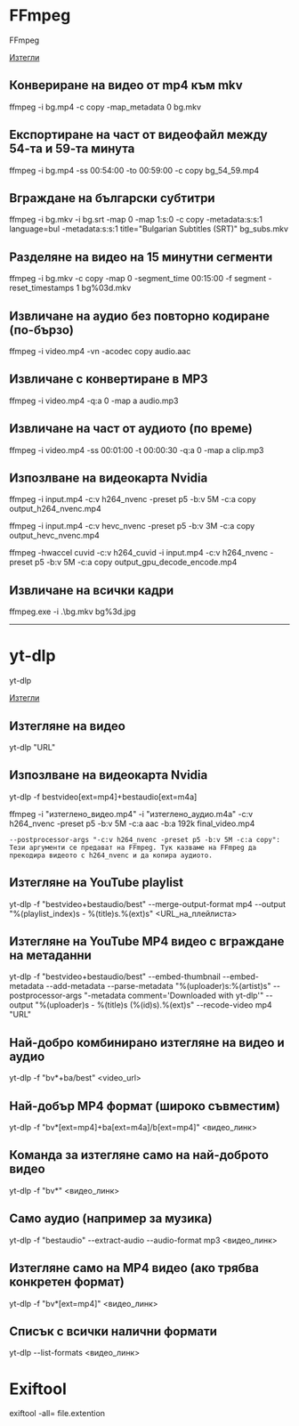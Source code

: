 # FFmpeg
FFmpeg

[Изтегли](https://www.ffmpeg.org/download.html#build-windows)

## Конвериране на видео от mp4 към mkv

ffmpeg -i bg.mp4 -c copy -map_metadata 0 bg.mkv

## Експортиране на част от видеофайл между 54-та и 59-та минута

ffmpeg -i bg.mp4 -ss 00:54:00 -to 00:59:00 -c copy bg_54_59.mp4

## Вграждане на български субтитри

ffmpeg -i bg.mkv -i bg.srt -map 0 -map 1:s:0 -c copy -metadata:s:s:1 language=bul -metadata:s:s:1 title="Bulgarian Subtitles (SRT)" bg_subs.mkv

## Разделяне на видео на 15 минутни сегменти

ffmpeg -i bg.mkv -c copy -map 0 -segment_time 00:15:00 -f segment -reset_timestamps 1 bg%03d.mkv

## Извличане на аудио без повторно кодиране (по-бързо)

ffmpeg -i video.mp4 -vn -acodec copy audio.aac

## Извличане с конвертиране в MP3

ffmpeg -i video.mp4 -q:a 0 -map a audio.mp3

## Извличане на част от аудиото (по време)

ffmpeg -i video.mp4 -ss 00:01:00 -t 00:00:30 -q:a 0 -map a clip.mp3

## Изпозлване на видеокарта Nvidia

ffmpeg -i input.mp4 -c:v h264_nvenc -preset p5 -b:v 5M -c:a copy output_h264_nvenc.mp4

ffmpeg -i input.mp4 -c:v hevc_nvenc -preset p5 -b:v 3M -c:a copy output_hevc_nvenc.mp4

ffmpeg -hwaccel cuvid -c:v h264_cuvid -i input.mp4 -c:v h264_nvenc -preset p5 -b:v 5M -c:a copy output_gpu_decode_encode.mp4

## Извличане на всички кадри

ffmpeg.exe -i .\bg.mkv bg%3d.jpg

***

# yt-dlp
yt-dlp

[Изтегли](https://github.com/yt-dlp/yt-dlp/releases)

## Изтегляне на видео

yt-dlp "URL"

## Изпозлване на видеокарта Nvidia

yt-dlp -f bestvideo[ext=mp4]+bestaudio[ext=m4a] <URL>

ffmpeg -i "изтеглено_видео.mp4" -i "изтеглено_аудио.m4a" -c:v h264_nvenc -preset p5 -b:v 5M -c:a aac -b:a 192k final_video.mp4

```
--postprocessor-args "-c:v h264_nvenc -preset p5 -b:v 5M -c:a copy": Тези аргументи се предават на FFmpeg. Тук казваме на FFmpeg да прекодира видеото с h264_nvenc и да копира аудиото.
```

## Изтегляне на YouTube playlist

yt-dlp -f "bestvideo+bestaudio/best" --merge-output-format mp4 --output "%(playlist_index)s - %(title)s.%(ext)s" <URL_на_плейлиста>

## Изтегляне на YouTube MP4 видео с вграждане на метаданни

yt-dlp -f "bestvideo+bestaudio/best" --embed-thumbnail --embed-metadata --add-metadata --parse-metadata "%(uploader)s:%(artist)s" --postprocessor-args "-metadata comment='Downloaded with yt-dlp'" --output "%(uploader)s - %(title)s (%(id)s).%(ext)s" --recode-video mp4 "URL"

## Най-добро комбинирано изтегляне на видео и аудио

yt-dlp -f "bv*+ba/best" <video_url>

## Най-добър MP4 формат (широко съвместим)

yt-dlp -f "bv*[ext=mp4]+ba[ext=m4a]/b[ext=mp4]" <видео_линк>

## Команда за изтегляне само на най-доброто видео

yt-dlp -f "bv*" <видео_линк>

## Само аудио (например за музика)

yt-dlp -f "bestaudio" --extract-audio --audio-format mp3 <видео_линк>

## Изтегляне само на MP4 видео (ако трябва конкретен формат)

yt-dlp -f "bv*[ext=mp4]" <видео_линк>

## Списък с всички налични формати

yt-dlp --list-formats <видео_линк>

# Exiftool

exiftool -all= file.extention